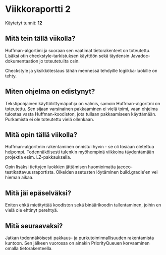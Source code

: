 # Viikkoraportti 2

Käytetyt tunnit: __12__

## Mitä tein tällä viikolla?

Huffman-algortimi ja suoraan sen vaatimat tietorakenteet on toteutettu. Lisäksi otin checkstyle-tarkistuksen käyttöön sekä täydensin Javadoc-dokumentaation jo toteutetuilta osin.

Checkstyle ja yksikkötestaus tähän mennessä tehdyille logiikka-luokille on tehty.

## Miten ohjelma on edistynyt?

Tekstipohjainen käyttöliittymäpohja on valmis, samoin Huffman-algoritmi on toteutettu. Sen sijaan varsinainen pakkaaminen ei vielä toimi, vaan ohjelma tulostaa vasta Huffman-koodiston, jota tullaan pakkaamiseen käyttämään. Purkamista ei ole toteutettu vielä ollenkaan.

## Mitä opin tällä viikolla?

Huffman-algoritmin rakentaminen onnistui hyvin - se oli tosiaan oletettua helpompi. Todennäköisesti tulenkin myöhempinä viikkoina täydentämään projektia esim. LZ-pakkauksella.

Opin lisäksi tiettyjen luokkien jättämisen huomioimatta jacoco-testikattavuusraportista. Oikeiden asetusten löytäminen build.gradle'en vei hieman aikaa.

## Mitä jäi epäselväksi?

Eniten ehkä mietityttää koodiston sekä binäärikoodin tallentaminen, joihin en vielä ole ehtinyt perehtyä.

## Mitä seuraavaksi?

Jatkan todennäköisesti pakkaus- ja purkutoiminnallisuuden rakentamista kuntoon. Sen jälkeen vuorossa on ainakin PriorityQueuen korvaaminen omalla tietorakenteella.

